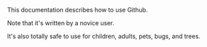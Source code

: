 This documentation describes how to use Github.

Note that it's written by a novice user.

It's also totally safe to use for children, adults, pets, bugs, and trees.
